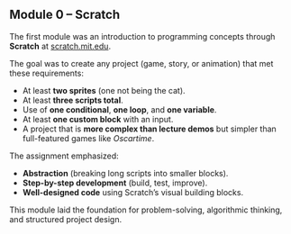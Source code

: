 ## Module 0 – Scratch  

The first module was an introduction to programming concepts through **Scratch** at [scratch.mit.edu](https://scratch.mit.edu).  

The goal was to create any project (game, story, or animation) that met these requirements:  
- At least **two sprites** (one not being the cat).  
- At least **three scripts total**.  
- Use of **one conditional**, **one loop**, and **one variable**.  
- At least **one custom block** with an input.  
- A project that is **more complex than lecture demos** but simpler than full-featured games like *Oscartime*.  

The assignment emphasized:  
- **Abstraction** (breaking long scripts into smaller blocks).  
- **Step-by-step development** (build, test, improve).  
- **Well-designed code** using Scratch’s visual building blocks.  

This module laid the foundation for problem-solving, algorithmic thinking, and structured project design.  
